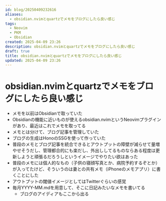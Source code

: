 ```yaml
---
id: blog/20250409232616
aliases:
  - obsidian.nvimとquartzでメモをブログにしたら良い感じ
tags:
  - Neovim
  - PKM
  - Obsidian
created: 2025-04-09 23:26
description: obsidian.nvimとquartzでメモをブログにしたら良い感じ
draft: true
title: obsidian.nvimとquartzでメモをブログにしたら良い感じ
updated: 2025-04-09 23:26
---
```


# obsidian.nvimとquartzでメモをブログにしたら良い感じ

- メモを以前はObsidianで取っていた
- Obsidianの機能に近いものが使えるobsidian.nvimというNeovimプラグインがあり、最近はこれでメモを取ってる
- メモとは分けて、ブログ記事を管理していた
- ブログの生成はHonoのSSGを使って作っていた
- 普段のメモとブログ記事を統合できるとアウトプットの障壁が減らせて量増やせそうだし、管理都合的にも楽だし、外出ししてるものならある程度は更新しようと頑張るだろうしというイメージでやりたい欲はあった
- 普段のメモには個人的なもの（子供の寝顔写真とか、病院予約するぞとか）が入ってたけど、そういうのは妻との共有メモ（iPhoneのメモアプリ）に書くことにした
- アウトプットの閾値イメージとしてはTwitterぐらいの感覚
- 毎月YYYY-MM.mdを用意して、そこに日記みたいなメモを書いてる
    - ブログのアイディアもここから出る


